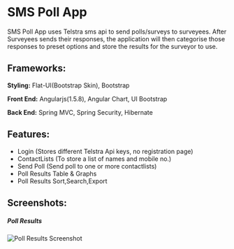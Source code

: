 # SMS Poll App

SMS Poll App uses Telstra sms api to send polls/surveys to surveyees. After Surveyees sends their responses, the application will then categorise those responses to preset options and store the results for the surveyor to use.

## Frameworks: 

__Styling:__ Flat-UI(Bootstrap Skin), Bootstrap

__Front End:__ Angularjs(1.5.8), Angular Chart, UI Bootstrap

__Back End:__ Spring MVC, Spring Security, Hibernate

## Features:

* Login (Stores different Telstra Api keys, no registration page)
* ContactLists (To store a list of names and mobile no.)
* Send Poll (Send poll to one or more contactlists)
* Poll Results Table & Graphs
* Poll Results Sort,Search,Export

## Screenshots:
##### Poll Results
![Poll Results Screenshot](http://i.imgur.com/8xIsOZD.png "Poll Results Screenshot")
